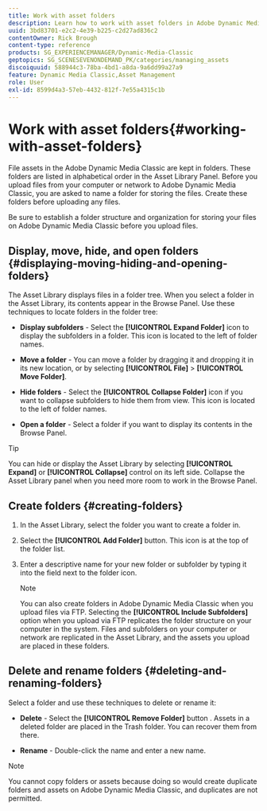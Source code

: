 ```yaml
---
title: Work with asset folders
description: Learn how to work with asset folders in Adobe Dynamic Media Classic.
uuid: 3bd83701-e2c2-4e39-b225-c2d27ad836c2
contentOwner: Rick Brough
content-type: reference
products: SG_EXPERIENCEMANAGER/Dynamic-Media-Classic
geptopics: SG_SCENESEVENONDEMAND_PK/categories/managing_assets
discoiquuid: 588944c3-78ba-4bd1-a8da-9a6dd99a27a9
feature: Dynamic Media Classic,Asset Management
role: User
exl-id: 8599d4a3-57eb-4432-812f-7e55a4315c1b
---
```

# Work with asset folders{#working-with-asset-folders}

File assets in the Adobe Dynamic Media Classic are kept in folders. These folders are listed in alphabetical order in the Asset Library Panel. Before you upload files from your computer or network to Adobe Dynamic Media Classic, you are asked to name a folder for storing the files. Create these folders before uploading any files.

Be sure to establish a folder structure and organization for storing your files on Adobe Dynamic Media Classic before you upload files.

## Display, move, hide, and open folders {#displaying-moving-hiding-and-opening-folders}

The Asset Library displays files in a folder tree. When you select a folder in the Asset Library, its contents appear in the Browse Panel. Use these techniques to locate folders in the folder tree:

* **Display subfolders** - Select the **[!UICONTROL Expand Folder]** icon to display the subfolders in a folder. This icon is located to the left of folder names.

* **Move a folder** - You can move a folder by dragging it and dropping it in its new location, or by selecting **[!UICONTROL File]** > **[!UICONTROL Move Folder]**.

* **Hide folders** - Select the **[!UICONTROL Collapse Folder]** icon if you want to collapse subfolders to hide them from view. This icon is located to the left of folder names.

* **Open a folder** - Select a folder if you want to display its contents in the Browse Panel.

>[!TIP]
>
>You can hide or display the Asset Library by selecting **[!UICONTROL Expand]** or **[!UICONTROL Collapse]** control on its left side. Collapse the Asset Library panel when you need more room to work in the Browse Panel.

## Create folders {#creating-folders}

1. In the Asset Library, select the folder you want to create a folder in.
1. Select the **[!UICONTROL Add Folder]** button. This icon is at the top of the folder list.
1. Enter a descriptive name for your new folder or subfolder by typing it into the field next to the folder icon.

   >[!NOTE]
   >
   >You can also create folders in Adobe Dynamic Media Classic when you upload files via FTP. Selecting the **[!UICONTROL Include Subfolders]** option when you upload via FTP replicates the folder structure on your computer in the system. Files and subfolders on your computer or network are replicated in the Asset Library, and the assets you upload are placed in these folders.

## Delete and rename folders {#deleting-and-renaming-folders}

Select a folder and use these techniques to delete or rename it:

* **Delete** - Select the **[!UICONTROL Remove Folder]** button . Assets in a deleted folder are placed in the Trash folder. You can recover them from there.

* **Rename** - Double-click the name and enter a new name.

>[!NOTE]
>
>You cannot copy folders or assets because doing so would create duplicate folders and assets on Adobe Dynamic Media Classic, and duplicates are not permitted.
